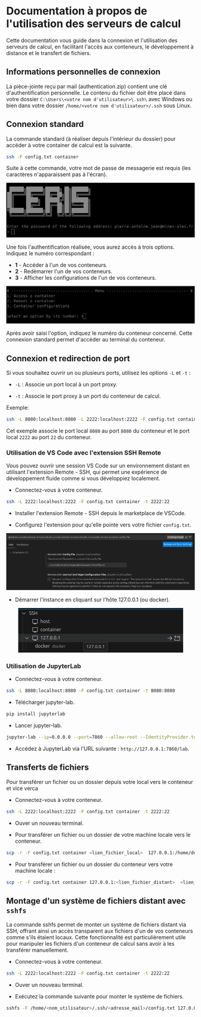 # Documentation à propos de l'utilisation des serveurs de calcul

Cette documentation vous guide dans la connexion et l'utilisation des serveurs de calcul, en facilitant l'accès aux conteneurs, le développement à distance et le transfert de fichiers.

## Informations personnelles de connexion

La pièce-jointe reçu par mail (authentication.zip) contient une clé d'authentification personnelle. Le contenu du fichier doit être placé dans votre dossier `C:\Users\<votre nom d'utilisateur>\.ssh\` avec Windows ou bien dans votre dossier `/home/<votre nom d'utilisateur>/.ssh` sous Linux.

## Connexion standard

La commande standard (à réaliser depuis l'intérieur du dossier) pour accéder à votre container de calcul est la suivante. 

```bash
ssh -F config.txt container
```

Suite à cette commande, votre mot de passe de messagerie est requis (les caractères n'apparaissent pas à l'écran).

<div align="center">
    <img src="images/connexion.png" alt="connexion">
</div>

Une fois l'authentification réalisée, vous aurez accès à trois options. Indiquez le numéro correspondant :

* **1** - Accéder à l'un de vos conteneurs.
* **2** - Redémarrer l'un de vos conteneurs.
* **3** - Afficher les configurations de l'un de vos conteneurs.

<div align="center">
    <img src="images/options.png" alt="connexion">
</div>

Après avoir saisi l'option, indiquez le numéro du conteneur concerné. Cette connexion standard permet d'accéder au terminal du conteneur.

## Connexion et redirection de port

Si vous souhaitez ouvrir un ou plusieurs ports, utilisez les options `-L` et `-t` :

* `-L` : Associe un port local à un port proxy.

* `-t` : Associe le port proxy à un port du conteneur de calcul.

Exemple:

```bash
ssh -L 8080:localhost:8080 -L 2222:localhost:2222 -F config.txt container -t 8080:8080 2222:22
```

Cet exemple associe le port local `8080` au port `8080` du conteneur et le port local `2222` au port `22` du conteneur.

### Utilisation de VS Code avec l'extension SSH Remote

Vous pouvez ouvrir une session VS Code sur un environnement distant en utilisant l'extension Remote - SSH, qui permet une expérience de développement fluide comme si vous développiez localement.

* Connectez-vous à votre conteneur.

```bash
ssh -L 2222:localhost:2222 -F config.txt container -t 2222:22
```

* Installer l'extension Remote - SSH depuis le marketplace de VSCode.

* Configurez l'extension pour qu'elle pointe vers votre fichier `config.txt`.

<div align="center">
    <img src="images/vscode.png" alt="vscode">
</div>

* Démarrer l'instance en cliquant sur l'hôte 127.0.0.1 (ou docker).

<div align="center">
    <img src="images/hote.png" alt="hote">
</div>

### Utilisation de JupyterLab

* Connectez-vous à votre conteneur.

```bash
ssh -L 8080:localhost:8080 -F config.txt container -t 8080:8080
```

* Télécharger jupyter-lab.

```bash
pip install jupyterlab
```

* Lancer jupyter-lab.

```bash
jupyter-lab --ip=0.0.0.0 --port=7860 --allow-root --IdentityProvider.token=''
```

* Accédez à JupyterLab via l'URL suivante : `http://127.0.0.1:7860/lab`.


## Transferts de fichiers

Pour transférer un fichier ou un dossier depuis votre local vers le conteneur et vice verca

* Connectez-vous à votre conteneur.

```bash
ssh -L 2222:localhost:2222 -F config.txt container -t 2222:22
```

* Ouver un nouveau terminal.

* Pour transférer un fichier ou un dossier de votre machine locale vers le conteneur.

```bash
scp -r -F config.txt container <lien_fichier_local>  127.0.0.1:/home/docker/<lien_destination_distant>
```

* Pour transférer un fichier ou un dossier du conteneur vers votre machine locale :

```bash
scp -r -F config.txt container 127.0.0.1:<lien_fichier_distant>  <lien_destination_local>
```

## Montage d'un système de fichiers distant avec `sshfs`

La commande sshfs permet de monter un système de fichiers distant via SSH, offrant ainsi un accès transparent aux fichiers d'un de vos conteneurs comme s'ils étaient locaux. Cette fonctionnalité est particulièrement utile pour manipuler les fichiers d'un conteneur de calcul sans avoir à les transférer manuellement.

* Connectez-vous à votre conteneur.

```bash
ssh -L 2222:localhost:2222 -F config.txt container -t 2222:22
```

* Ouver un nouveau terminal.

* Exécutez la commande suivante pour monter le système de fichiers.

```bash
sshfs -F /home/<nom_utilisateur>/.ssh/<adresse_mail>/config.txt 127.0.0.1:/home/docker/<lien_dossier_distant> <lien_dossier_local>
```
